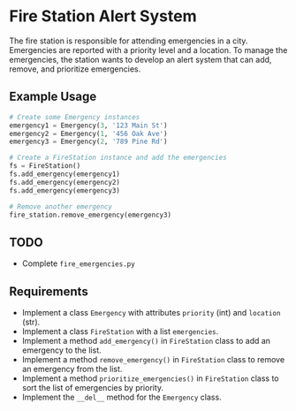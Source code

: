 # Fire Station Alert System

The fire station is responsible for attending emergencies in a city. Emergencies are reported with a priority level and a location. To manage the emergencies, the station wants to develop an alert system that can add, remove, and prioritize emergencies.

## Example Usage

```python
# Create some Emergency instances
emergency1 = Emergency(3, '123 Main St')
emergency2 = Emergency(1, '456 Oak Ave')
emergency3 = Emergency(2, '789 Pine Rd')

# Create a FireStation instance and add the emergencies
fs = FireStation()
fs.add_emergency(emergency1)
fs.add_emergency(emergency2)
fs.add_emergency(emergency3)

# Remove another emergency
fire_station.remove_emergency(emergency3)
```

## TODO

- Complete `fire_emergencies.py`

## Requirements

- Implement a class `Emergency` with attributes `priority` (int) and `location` (str).
- Implement a class `FireStation` with a list `emergencies`.
- Implement a method `add_emergency()` in `FireStation` class to add an emergency to the list.
- Implement a method `remove_emergency()` in `FireStation` class to remove an emergency from the list.
- Implement a method `prioritize_emergencies()` in `FireStation` class to sort the list of emergencies by priority.
- Implement the `__del__` method for the `Emergency` class.
